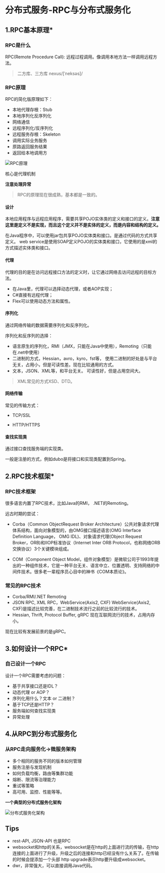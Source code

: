 # 分布式服务-RPC与分布式服务化

## 1.RPC基本原理*

### RPC是什么

RPC(Remote Procedure Call): 远程过程调用。像调用本地方法一样调用远程方法。

> 二方库、三方库
> nexus/[ˈneksəs]/

### RPC原理

RPC的简化版原理如下：

* 本地代理存根：Stub
* 本地序列化反序列化
* 网络通信
* 远程序列化/反序列化
* 远程服务存根：Skeleton
* 调用实际业务服务
* 原路返回服务结果
* 返回给本地调用方

![RPC原理](https://note.youdao.com/yws/api/personal/file/WEBd8156a2a0c2593286eca1b75f332d92f?method=download&shareKey=2cc79d34b3af84b7f1b5fd7108e0299f)

核心是代理机制

**注意处理异常**

> RPC的原理现在很成熟，基本都是一致的。

#### 设计

本地应用程序与远程应用程序，需要共享POJO实体类的定义和接口的定义。**注意这里是定义不是实现，而且这个定义并不是实体的定义，而是内容和结构的定义。**

在Java程序中，可以使用jar包共享POJO实体类和接口。是通过代码的方式共享定义。
web service是使用SOAP定义POJO的实体类和接口，它使用的是xml的方式描述实体类和接口。

#### 代理

代理的目的是在访问远程接口方法的定义时，让它通过网络去访问远程的目标方法。

* 在Java里，代理可以选择动态代理，或者AOP实现；
* C#直接有远程代理；
* Flex可以使用动态方法和属性。

#### 序列化

通过网络传输的数据需要序列化和反序列化。

序列化和反序列的选择：

* 语言原生的序列化，RMI（JMX，只能在Java中使用），Remoting（只能在.net中使用）
* 二进制的方式，Hessian，avro，kyro，fst等，
  使用二进制的好处是与平台无关，占用小，但是可读性差。现在比较通用的方式。
* 文本，JSON、XML等，和平台无关。
  可读性好，但是占用空间大。

> XML常见的方式XSD、DTD。

#### 网络传输

常见的传输方式：

* TCP/SSL

* HTTP/HTTPS

#### 查找实现类

通过接口查找服务端的实现类。

一般是注册的方式，例如dubo是将接口和实现类配置到Spring。

## 2.RPC技术框架*

### RPC技术框架

很多语言内置了RPC技术，比如Java的RMI， .NET的Remoting。

远古时期的尝试：

* Corba（Common ObjectRequest Broker Architecture）公共对象请求代理体系结构，面向对象模型的，由OMG接口描述语言(OMG Interface Definition Language， OMG IDL)、对象请求代理(Object Request Broker，ORB)和IIOP标准协议（Internet Inter­ ORB Protocol，也称网络ORB交换协议）3个关键模块组成。

* COM（Component Object Model，组件对象模型）是微软公司于1993年提出的一种组件技术，它是一种平台无关、语言中立、位置透明、支持网络的中间件技术。很多老一辈程序员心目中的神书《COM本质论》。

### 常见的RPC技术

* Corba/RMI/.NET Remoting
* JSON RPC, XML RPC，WebService(Axis2, CXF)
  WebService(Axis2, CXF)是描述比较完善，在二进制技术流行之前的比较流行的技术。
* Hessian, Thrift, Protocol Buffer, gRPC
  现在互联网流行的技术，占用内存小。

现在比较有发展前景的是gRPC。

## 3.如何设计一个RPC*

### 自己设计一个RPC

设计一个RPC需要考虑的问题：

* 基于共享接口还是IDL？
* 动态代理 or AOP？
* 序列化用什么？文本 or 二进制？
* 基于TCP还是HTTP？
* 服务端如何查找实现类
* 异常处理

## 4.从RPC到分布式服务化

### 从RPC走向服务化->微服务架构

* 多个相同的服务不同的版本如何管理
* 服务注册与发现机制
* 如何负载均衡，路由等集群功能
* 熔断、限流等治理能力
* 重试等策略
* 高可用、监控、性能等等。

**一个典型的分布式服务化架构**

![分布式服务化架构](https://note.youdao.com/yws/api/personal/file/WEBbc88d01cb5513eb61ee6b86749f35786?method=download&shareKey=0906c6f0fa1a22dcd2bd195e76a75526)

## Tips

* rest-API, JSON-API 也是RPC
* websocket和http的关系，websocket是在http的上面进行流的传输，在http连接的上面进行了升级，升级之后的连接和http已经没有什么关系了。在传输的时候会提添加一个头部 http upgrade表示http要升级成websocket。
* dwr，非常强大，可以直接调用Java代码。
